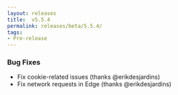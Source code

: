 ```yaml
---
layout: releases
title:  v5.5.4
permalink: releases/beta/5.5.4/
tags:
- Pre-release
---
```


### Bug Fixes

- Fix cookie-related issues (thanks @erikdesjardins)
- Fix network requests in Edge (thanks @erikdesjardins)
